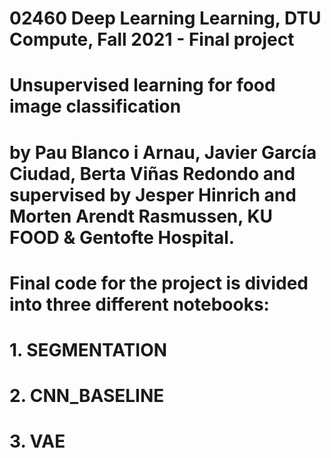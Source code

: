 # 02460 Deep Learning Learning, DTU Compute, Fall 2021 - Final project

# Unsupervised learning for food image classification
# by Pau Blanco i Arnau, Javier García Ciudad, Berta Viñas Redondo and supervised by Jesper Hinrich and Morten Arendt Rasmussen, KU FOOD & Gentofte Hospital.

# Final code for the project is divided into three different notebooks:
# 1. SEGMENTATION
# 2. CNN_BASELINE
# 3. VAE
 
